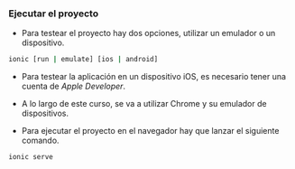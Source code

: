 ### Ejecutar el proyecto


- Para testear el proyecto hay dos opciones, utilizar un emulador o un dispositivo.

```bash
ionic [run | emulate] [ios | android]

```

- Para testear la aplicación en un dispositivo iOS, es necesario tener una cuenta de *Apple Developer*.

- A lo largo de este curso, se va a utilizar Chrome y su emulador de dispositivos.

- Para ejecutar el proyecto en el navegador hay que lanzar el siguiente comando.


```bash
ionic serve
```
